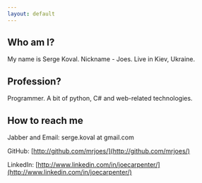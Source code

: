 ```yaml
---
layout: default
---
```


Who am I?
---------

My name is Serge Koval. Nickname - Joes. Live in Kiev, Ukraine.

Profession?
-----------

Programmer. A bit of python, C# and web-related technologies.

How to reach me
---------------

Jabber and Email: serge.koval at gmail.com

GitHub: [http://github.com/mrjoes/](http://github.com/mrjoes/)

LinkedIn: [http://www.linkedin.com/in/joecarpenter/](http://www.linkedin.com/in/joecarpenter/)

